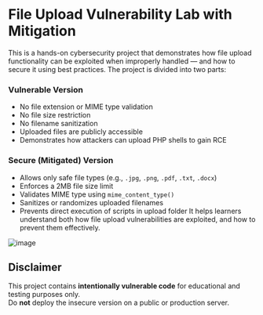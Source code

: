 # File Upload Vulnerability Lab with Mitigation
This is a hands-on cybersecurity project that demonstrates how file upload functionality can be exploited when improperly handled — and how to secure it using best practices.
The project is divided into two parts:

###  Vulnerable Version
- No file extension or MIME type validation
- No file size restriction
- No filename sanitization
- Uploaded files are publicly accessible
- Demonstrates how attackers can upload PHP shells to gain RCE

###  Secure (Mitigated) Version
- Allows only safe file types (e.g., `.jpg`, `.png`, `.pdf`, `.txt`, `.docx`)
- Enforces a 2MB file size limit
- Validates MIME type using `mime_content_type()`
- Sanitizes or randomizes uploaded filenames
- Prevents direct execution of scripts in upload folder
It helps learners understand both how file upload vulnerabilities are exploited, and how to prevent them effectively.


![image](https://github.com/user-attachments/assets/1dbab9dc-388f-4adc-9d6d-109dd98b3820)

##  Disclaimer

This project contains **intentionally vulnerable code** for educational and testing purposes only.  
Do **not** deploy the insecure version on a public or production server.


